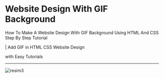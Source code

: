 # Website Design With GIF Background

How To Make A Website Design With GIF Background Using HTML And CSS Step By Step Tutorial

| Add GIF in HTML CSS Website Design

with Easy Tutorials

---

![resim3](https://user-images.githubusercontent.com/75810064/202865143-837606f0-a76f-4a33-96a8-8145a0f48fc0.png)
